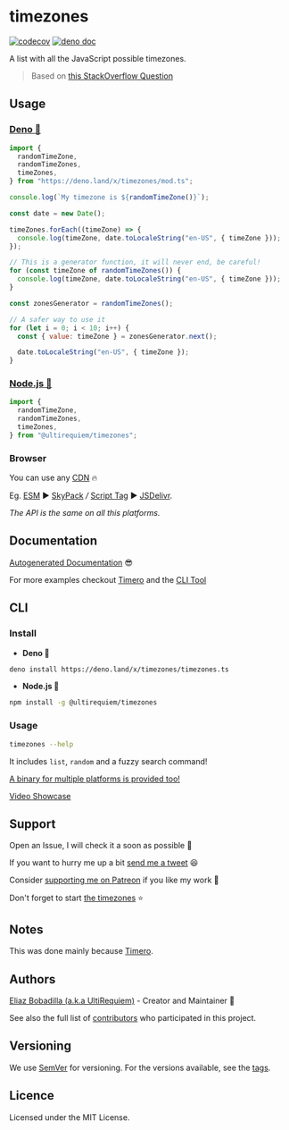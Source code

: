# timezones

[![codecov](https://codecov.io/gh/ultirequiem/timezones/branch/main/graph/badge.svg)](https://codecov.io/gh/ultirequiem/timezones)
[![deno doc](https://doc.deno.land/badge.svg)](https://doc.deno.land/https/deno.land/x/timezones/mod.ts)

A list with all the JavaScript possible timezones.

> Based on
> [this StackOverflow Question](https://stackoverflow.com/questions/38399465)

## Usage

### [Deno 🚀](https://deno.land/x/timezones)

```javascript
import {
  randomTimeZone,
  randomTimeZones,
  timeZones,
} from "https://deno.land/x/timezones/mod.ts";

console.log(`My timezone is ${randomTimeZone()}`);

const date = new Date();

timeZones.forEach((timeZone) => {
  console.log(timeZone, date.toLocaleString("en-US", { timeZone }));
});

// This is a generator function, it will never end, be careful!
for (const timeZone of randomTimeZones()) {
  console.log(timeZone, date.toLocaleString("en-US", { timeZone }));
}

const zonesGenerator = randomTimeZones();

// A safer way to use it
for (let i = 0; i < 10; i++) {
  const { value: timeZone } = zonesGenerator.next();

  date.toLocaleString("en-US", { timeZone });
}
```

### [Node.js 🐢](https://www.npmjs.com/package/@ultirequiem/timezones)

```javascript
import {
  randomTimeZone,
  randomTimeZones,
  timeZones,
} from "@ultirequiem/timezones";
```

### Browser

You can use any [CDN](https://en.wikipedia.org/wiki/Content_delivery_network) 🔥

Eg. [ESM](https://developer.mozilla.org/en-US/docs/Web/JavaScript/Guide/Modules)
▶ [SkyPack](https://cdn.skypack.dev/@ultirequiem/timezones) _/_
[Script Tag](https://developer.mozilla.org/en-US/docs/Web/HTML/Element/script) ▶
[JSDelivr](https://cdn.jsdelivr.net/npm/@ultirequiem/timezones).

_The API is the same on all this platforms._

## Documentation

[Autogenerated Documentation](https://doc.deno.land/https://deno.land/x/timezones/mod.ts)
😎

For more examples checkout [Timero](https://github.com/UltiRequiem/timero) and
the [CLI Tool](./timezones.ts)

## CLI

### Install

- **Deno 🎃**

```sh
deno install https://deno.land/x/timezones/timezones.ts
```

- **Node.js 🐼**

```sh
npm install -g @ultirequiem/timezones
```

### Usage

```sh
timezones --help
```

It includes `list`, `random` and a fuzzy search command!

[A binary for multiple platforms is provided too!](https://github.com/UltiRequiem/timezones/releases/latest)

[Video Showcase](https://youtu.be/8dUX5sPlAX4)

## Support

Open an Issue, I will check it a soon as possible 👀

If you want to hurry me up a bit
[send me a tweet](https://twitter.com/UltiRequiem) 😆

Consider [supporting me on Patreon](https://patreon.com/UltiRequiem) if you like
my work 🚀

Don't forget to start [the timezones](https://github.com/UltiRequiem/timezones)
⭐

## Notes

This was done mainly because [Timero](https://github.com/UltiRequiem/timero).

## Authors

[Eliaz Bobadilla (a.k.a UltiRequiem)](https://ultirequiem.com) - Creator and
Maintainer 💪

See also the full list of
[contributors](https://github.com/UltiRequiem/timezones/contributors) who
participated in this project.

## Versioning

We use [SemVer](http://semver.org) for versioning. For the versions available,
see the [tags](https://github.com/UltiRequiem/timezones/tags).

## Licence

Licensed under the MIT License.
